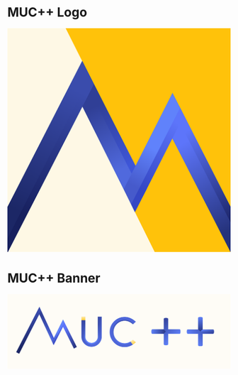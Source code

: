 # MUC++ Logo

![mucpp logo](mucpp-logo-1024x1024.png)

# MUC++ Banner

![mucpp banner](mucpp-banner-3072x1024.png)
